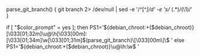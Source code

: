


parse_git_branch() {
     git branch 2> /dev/null | sed -e '/^[^*]/d' -e 's/* \(.*\)/(\1)/'
}


if [ "$color_prompt" = yes ]; then
     PS1='${debian_chroot:+($debian_chroot)}\[\033[01;32m\]\u@\h\[\033[00m\]:\[\033[01;34m\]\w\[\033[01;31m\]$(parse_git_branch)\[\033[00m\]\$ '
else
    PS1='${debian_chroot:+($debian_chroot)}\u@\h:\w\$ '
    

